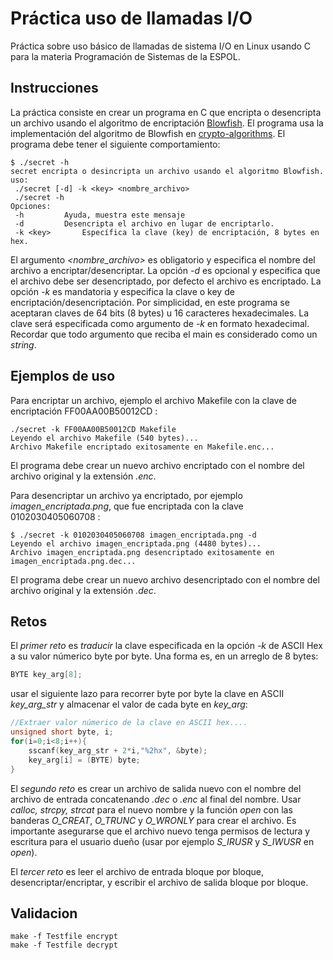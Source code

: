 # Práctica uso de llamadas I/O
Práctica sobre uso básico de llamadas de sistema I/O en Linux usando C para la materia Programación de Sistemas de la ESPOL.

## Instrucciones
La práctica consiste en crear un programa en C que encripta o desencripta un archivo usando el algoritmo de encriptación [Blowfish](https://es.wikipedia.org/wiki/Blowfish). El programa usa la implementación del algoritmo de Blowfish en [crypto-algorithms](https://github.com/B-Con/crypto-algorithms). El programa debe tener el siguiente comportamiento:

```
$ ./secret -h
secret encripta o desincripta un archivo usando el algoritmo Blowfish.
uso:
 ./secret [-d] -k <key> <nombre_archivo>
 ./secret -h
Opciones:
 -h			Ayuda, muestra este mensaje
 -d			Desencripta el archivo en lugar de encriptarlo.
 -k <key>		Específica la clave (key) de encriptación, 8 bytes en hex.
```

El argumento *<nombre_archivo>* es obligatorio y especifica el nombre del archivo a encriptar/desencriptar. La opción *-d* es opcional y especifica que el archivo debe ser desencriptado, por defecto el archivo es encriptado. La opción *-k* es mandatoria y especifica la clave o key de encriptación/desencriptación. Por simplicidad, en este programa se aceptaran claves de 64 bits (8 bytes) u 16 caracteres hexadecimales. La clave será especificada como argumento de *-k* en formato hexadecimal. Recordar que todo argumento que reciba el main es considerado como un _string_.

## Ejemplos de uso
Para encriptar un archivo, ejemplo el archivo Makefile con la clave de encriptación FF00AA00B50012CD :
```
./secret -k FF00AA00B50012CD Makefile
Leyendo el archivo Makefile (540 bytes)...
Archivo Makefile encriptado exitosamente en Makefile.enc...
```
El programa debe crear un nuevo archivo encriptado con el nombre del archivo original y la extensión *.enc*.

Para desencriptar un archivo ya encriptado, por ejemplo *imagen_encriptada.png*, que fue encriptada con la clave 0102030405060708 :
```
$ ./secret -k 0102030405060708 imagen_encriptada.png -d
Leyendo el archivo imagen_encriptada.png (4480 bytes)...
Archivo imagen_encriptada.png desencriptado exitosamente en imagen_encriptada.png.dec...
```
El programa debe crear un nuevo archivo desencriptado con el nombre del archivo original y la extensión *.dec*.

## Retos
El _primer reto_ es *traducir* la clave especificada en la opción *-k* de ASCII Hex a su valor númerico byte por byte. Una forma es, en un arreglo de 8 bytes:
```C
BYTE key_arg[8];
```
usar el siguiente lazo para recorrer byte por byte la clave en ASCII *key_arg_str* y almacenar el valor de cada byte en *key_arg*:
```C
//Extraer valor númerico de la clave en ASCII hex....
unsigned short byte, i;
for(i=0;i<8;i++){
	sscanf(key_arg_str + 2*i,"%2hx", &byte);
	key_arg[i] = (BYTE) byte;
}
```

El _segundo reto_ es crear un archivo de salida nuevo con el nombre del archivo de entrada concatenando *.dec* o *.enc* al final del nombre. Usar *calloc, strcpy, strcat* para el nuevo nombre y la función *open* con las banderas *O_CREAT*, *O_TRUNC* y *O_WRONLY* para crear el archivo. Es importante asegurarse que el archivo nuevo tenga permisos de lectura y escritura para el usuario dueño (usar por ejemplo *S_IRUSR* y *S_IWUSR* en *open*).

El _tercer reto_ es leer el archivo de entrada bloque por bloque, desencriptar/encriptar, y escribir el archivo de salida bloque por bloque.

## Validacion

```
make -f Testfile encrypt
make -f Testfile decrypt
```
